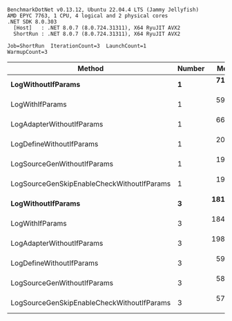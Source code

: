```

BenchmarkDotNet v0.13.12, Ubuntu 22.04.4 LTS (Jammy Jellyfish)
AMD EPYC 7763, 1 CPU, 4 logical and 2 physical cores
.NET SDK 8.0.303
  [Host]   : .NET 8.0.7 (8.0.724.31311), X64 RyuJIT AVX2
  ShortRun : .NET 8.0.7 (8.0.724.31311), X64 RyuJIT AVX2

Job=ShortRun  IterationCount=3  LaunchCount=1  
WarmupCount=3  

```
| Method                                     | Number | Mean      | Error     | StdDev   | Min       | Max       | Gen0   | Allocated |
|------------------------------------------- |------- |----------:|----------:|---------:|----------:|----------:|-------:|----------:|
| **LogWithoutIfParams**                         | **1**      |  **71.71 ns** |  **0.273 ns** | **0.015 ns** |  **71.70 ns** |  **71.72 ns** | **0.0010** |      **88 B** |
| LogWithIfParams                            | 1      |  59.22 ns |  1.231 ns | 0.067 ns |  59.17 ns |  59.30 ns | 0.0010 |      88 B |
| LogAdapterWithoutIfParams                  | 1      |  66.27 ns | 22.077 ns | 1.210 ns |  65.44 ns |  67.66 ns | 0.0010 |      88 B |
| LogDefineWithoutIfParams                   | 1      |  20.03 ns |  5.289 ns | 0.290 ns |  19.86 ns |  20.37 ns |      - |         - |
| LogSourceGenWithoutIfParams                | 1      |  19.75 ns |  0.441 ns | 0.024 ns |  19.72 ns |  19.77 ns |      - |         - |
| LogSourceGenSkipEnableCheckWithoutIfParams | 1      |  19.14 ns |  0.074 ns | 0.004 ns |  19.14 ns |  19.15 ns |      - |         - |
| **LogWithoutIfParams**                         | **3**      | **181.48 ns** |  **3.728 ns** | **0.204 ns** | **181.30 ns** | **181.70 ns** | **0.0031** |     **264 B** |
| LogWithIfParams                            | 3      | 184.89 ns |  4.863 ns | 0.267 ns | 184.59 ns | 185.09 ns | 0.0031 |     264 B |
| LogAdapterWithoutIfParams                  | 3      | 198.36 ns |  5.333 ns | 0.292 ns | 198.14 ns | 198.69 ns | 0.0031 |     264 B |
| LogDefineWithoutIfParams                   | 3      |  59.10 ns |  0.734 ns | 0.040 ns |  59.05 ns |  59.13 ns |      - |         - |
| LogSourceGenWithoutIfParams                | 3      |  58.27 ns |  1.368 ns | 0.075 ns |  58.22 ns |  58.36 ns |      - |         - |
| LogSourceGenSkipEnableCheckWithoutIfParams | 3      |  57.29 ns |  2.473 ns | 0.136 ns |  57.15 ns |  57.42 ns |      - |         - |

